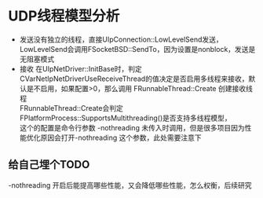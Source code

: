 # UDP线程模型分析
- 发送没有独立的线程，直接UIpConnection::LowLevelSend发送，LowLevelSend会调用FSocketBSD::SendTo，因为设置是nonblock，发送是无阻塞模式
- 接收 在UIpNetDriver::InitBase时，判定CVarNetIpNetDriverUseReceiveThread的值决定是否启用多线程来接收，默认是不启用，如果配置>0，那么调用 FRunnableThread::Create 创建接收线程<br>
  FRunnableThread::Create会判定FPlatformProcess::SupportsMultithreading()是否支持多线程模型，<br>
  这个的配置是命令行参数 -nothreading 未传入时调用，但是很多项目因为性能优化原因会打开-nothreading 这个参数，此处需要注意下
  
 ## 给自己埋个TODO
  -nothreading 开启后能提高哪些性能，又会降低哪些性能，怎么权衡，后续研究
